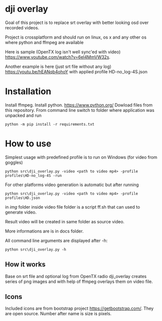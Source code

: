 # dji overlay

Goal of this project is to replace srt overlay with better looking osd over recorded videos.

Project is crossplatform and should run on linux, os x and any other os where python and ffmpeg are available

Here is sample (OpenTX log isn't well sync'ed with video) https://www.youtube.com/watch?v=6el4MmVW32s.

Another example is here (just srt file without any log) https://youtu.be/hEANqb4ohoY  with applied profile HD-no_log-4S.json

# Installation
Install ffmpeg.
Install python. https://www.python.org/
Dowload files from this repository.
From command line switch to folder where application was unpacked and run

    python -m pip install -r requirements.txt

# How to use
Simplest usage with predefined profile is to run on Windows (for video from goggles)

    python src\dji_overlay.py -video <path to video mp4> -profile profiles\HD-no_log-4S -run

For other platforms video generation is automatic but after running

    python src\dji_overlay.py -video <path to video mp4> -profile profiles\HD.json

in _img_ folder inside video file folder is a script ff.sh that can used to generate video.

Result video will be created in same folder as source video.

More informations are is in docs folder.

All command line arguments are displayed after -h:

    python src\dji_overlay.py -h

## How it works
Base on srt file and optional log from OpenTX radio dji_overlay creates series of png images and with help of ffmpeg overlays them on video file.

## Icons
Included icons are from bootstrap project https://getbootstrap.com/. They are open source. Number after name is size is pixels.
